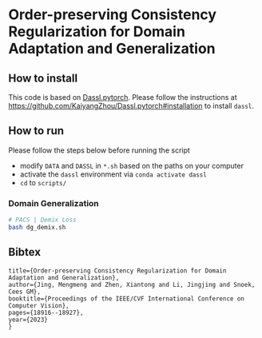 # Order-preserving Consistency Regularization for Domain Adaptation and Generalization

## How to install

This code is based on [Dassl.pytorch](https://github.com/KaiyangZhou/Dassl.pytorch). Please follow the instructions at https://github.com/KaiyangZhou/Dassl.pytorch#installation to install `dassl`.

## How to run

Please follow the steps below before running the script

- modify `DATA` and `DASSL` in `*.sh` based on the paths on your computer
- activate the `dassl` environment via `conda activate dassl`
- `cd` to `scripts/`


### Domain Generalization
```bash
# PACS | Demix Loss
bash dg_demix.sh
```

## Bibtex
```@inproceedings{jing2023order,
title={Order-preserving Consistency Regularization for Domain Adaptation and Generalization},
author={Jing, Mengmeng and Zhen, Xiantong and Li, Jingjing and Snoek, Cees GM},
booktitle={Proceedings of the IEEE/CVF International Conference on Computer Vision},
pages={18916--18927},
year={2023}
}
```
